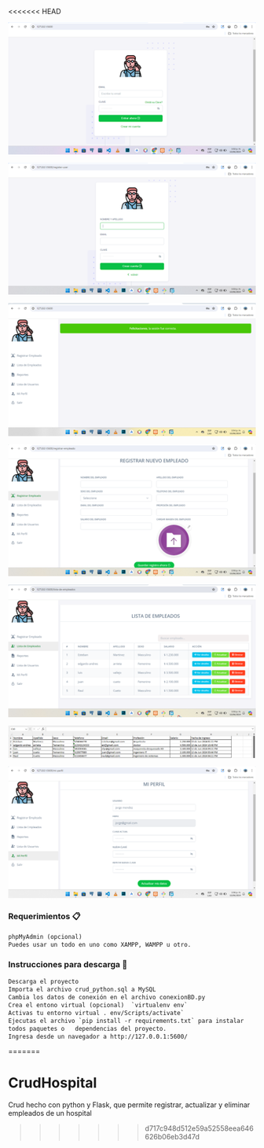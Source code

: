 <<<<<<< HEAD

![](https://github.com/RaulArmy/Capturas_imagenes/blob/main/login.png?raw=true)

![](https://github.com/RaulArmy/Capturas_imagenes/blob/main/crear_cuenta.png?raw=true)

![](https://github.com/RaulArmy/Capturas_imagenes/blob/main/vista_principal.png?raw=true)

![](https://github.com/RaulArmy/Capturas_imagenes/blob/main/registrar_empleado.png?raw=true)

![](https://github.com/RaulArmy/Capturas_imagenes/blob/main/lista_empleado.png?raw=true)

![](https://github.com/RaulArmy/Capturas_imagenes/blob/main/reportes.png?raw=true)

![](https://github.com/RaulArmy/Capturas_imagenes/blob/main/mi_perfil.png?raw=true)

### Requerimientos 📋

    phpMyAdmin (opcional)
    Puedes usar un todo en uno como XAMPP, WAMPP u otro.

### Instrucciones para descarga 🔧

    Descarga el proyecto
    Importa el archivo crud_python.sql a MySQL
    Cambia los datos de conexión en el archivo conexionBD.py
    Crea el entono virtual (opcional)  `virtualenv env`
    Activas tu entorno virtual . env/Scripts/activate`
    Ejecutas el archivo `pip install -r requirements.txt` para instalar todos paquetes o   dependencias del proyecto.
    Ingresa desde un navegador a http://127.0.0.1:5600/


=======
# CrudHospital
Crud hecho con python y Flask, que permite registrar, actualizar y eliminar empleados de un hospital
>>>>>>> d717c948d512e59a52558eea646626b06eb3d47d
